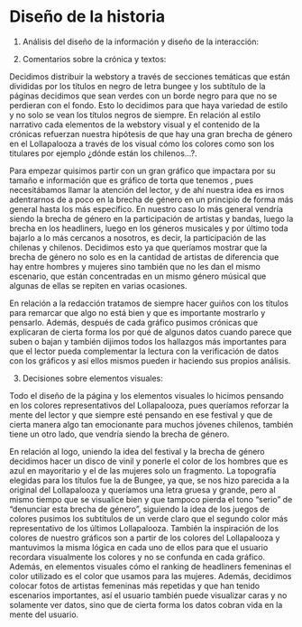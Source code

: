 # Diseño de la historia

1. Análisis del diseño de la información y diseño de la interacción:

2. Comentarios sobre la crónica y textos:

Decidimos distribuir la webstory a través de secciones temáticas que están divididas por los títulos en negro de letra bungee y los subtítulo de la páginas decidimos que sean verdes con un borde negro para que no se perdieran con el fondo. Esto lo decidimos para que haya variedad de estilo y no solo se vean los títulos negros de siempre. En relación al estilo narrativo cada elementos de la webstory visual y el contenido de la crónicas refuerzan nuestra hipótesis de que hay una gran brecha de género en el Lollapalooza a través de los visual cómo los colores como son los titulares por ejemplo ¿dónde están los chilenos…?. 

Para empezar quisimos partir con un gran gráfico que impactara por su tamaño e información que es gráfico de torta que tenemos , pues necesitábamos llamar la atención del lector, y de ahí nuestra idea es irnos adentrarnos de a poco en la brecha de género en un principio de forma más general hasta los más específico. En nuestro caso lo más general vendría siendo la brecha de género en la participación de artistas y bandas, luego la brecha en los headliners, luego en los géneros musicales y por último toda bajarlo a lo más cercanos a nosotros, es decir, la participación de las chilenas y chilenos. Decidimos esto ya que queríamos mostrar que la brecha de género no solo es en la cantidad de artistas de diferencia que hay entre hombres y mujeres sino también que no les dan el mismo escenario, que están concentradas en un mismo género músical que algunas de ellas se repiten en varias ocasiones. 

En relación a la redacción tratamos de siempre hacer guiños con los títulos para remarcar que algo no está bien y que es importante mostrarlo y pensarlo. Además, después de cada gráfico pusimos crónicas que explicaran de cierta forma los por qué de algunos datos cuando parece que suben o bajan y también dijimos todos los hallazgos más importantes para que el lector pueda complementar la lectura con la verificación de datos con los gráficos y así ellos mismos pueden ir haciendo sus propios análisis.  


3. Decisiones sobre elementos visuales: 

Todo el diseño de la página y los elementos visuales lo hicimos pensando en los colores representativos del Lollapalooza, pues queríamos reforzar la mente del lector y que siempre esté pensando en ese festival y que de cierta manera algo tan emocionante para muchos jóvenes chilenos, también tiene un otro lado, que vendría siendo la brecha de género. 

En relación al logo, uniendo la idea del festival y la brecha de género decidimos hacer un disco de vinil y ponerle el color de los hombres que es azul en mayoritario y el de las mujeres solo un fragmento. La topografía elegidas para los títulos fue la de Bungee, ya que, se nos hizo parecida a la original del Lollapalooza y queríamos una letra gruesa y grande, pero al mismo tiempo que se visualice bien y que tampoco pierda el tono “serio” de “denunciar esta brecha de género”, siguiendo la idea de los juegos de colores pusimos los subtítulos de un verde claro que el segundo color más representativo de los últimos Lollapalooza. También la inspiración de los colores de nuestro gráficos son a partir de los colores del Lollapalooza y mantuvimos la misma lógica en cada uno de ellos para que el usuario recordara visualmente los colores y no se confunda en cada gráfico. Además, en elementos visuales cómo el ranking de headliners femeninas el color utilizado es el color que usamos para las mujeres. Además, decidimos colocar fotos de artistas femeninas más repetidas y que han tenido escenarios importantes, así el usuario también puede visualizar caras y no solamente ver datos, sino que de cierta forma los datos cobran vida en la mente del usuario. 
